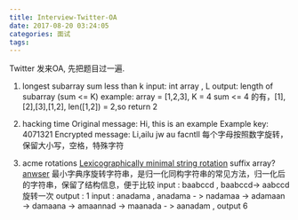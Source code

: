 ```yaml
---
title: Interview-Twitter-OA
date: 2017-08-20 03:24:05
categories: 面试
tags:
---
```


Twitter 发来OA, 先把题目过一遍.

1. longest subarray sum less than k
   input: int array , L
   output: length of subarray (sum <= K)
   example:
   array = [1,2,3], K = 4
   sum <= 4 的有，[1],[2],[3],[1,2], len([1,2]) = 2,so return 2

2. hacking time
   Original message: Hi, this is an example
   Example key: 4071321
   Encrypted message: Li,ailu jw au facntll
   每个字母按照数字旋转，保留大小写，空格，特殊字符

3. acme rotations
   [Lexicographically minimal string rotation](https://en.wikipedia.org/wiki/Lexicographically_minimal_string_rotation)
   suffix array?
   [anwser](https://github.com/marioyc/Online-Judge-Solutions/blob/master/SPOJ/Classical/3605%20-%20Minimum%20Rotations.cpp)
   最小字典序旋转字符串，是归一化同构字符串的常见方法，归一化后的字符串，保留了结构信息，便于比较
   input : baabccd , baabccd-> aabccd 旋转一次
output : 1
input : anadama , anadama - > nadamaa -> adamaan -> damaana -> amaannad -> maanada - > aanadam ,
output 6
